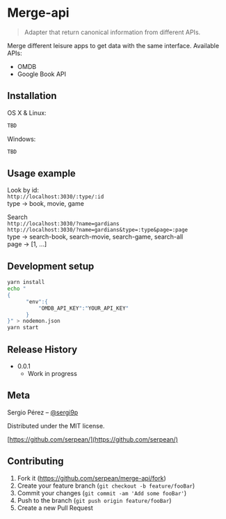 # Merge-api
> Adapter that return canonical information from different APIs.

Merge different leisure apps to get data with the same interface.  Available APIs:
- OMDB
- Google Book API

## Installation

OS X & Linux:

```sh
TBD
```

Windows:

```sh
TBD
```

## Usage example

Look by id:\
`http://localhost:3030/:type/:id`\
type → book, movie, game

Search \
`http://localhost:3030/?name=gardians`\
`http://localhost:3030/?name=gardians&type=:type&page=:page`\
type → search-book, search-movie, search-game, search-all \
page → [1, ...]


## Development setup

```sh
yarn install
echo "
{
      "env":{
          "OMDB_API_KEY":"YOUR_API_KEY"
      }
}" > nodemon.json
yarn start
```

## Release History

* 0.0.1
    * Work in progress

## Meta

Sergio Pérez – [@sergi9p](https://twitter.com/sergi9p)

Distributed under the MIT license.

[https://github.com/serpean/](https://github.com/serpean/)

## Contributing

1. Fork it (<https://github.com/serpean/merge-api/fork>)
2. Create your feature branch (`git checkout -b feature/fooBar`)
3. Commit your changes (`git commit -am 'Add some fooBar'`)
4. Push to the branch (`git push origin feature/fooBar`)
5. Create a new Pull Request

